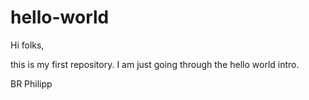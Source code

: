 # hello-world

Hi folks,

this is my first repository. I am just going through the hello world intro.

BR Philipp
